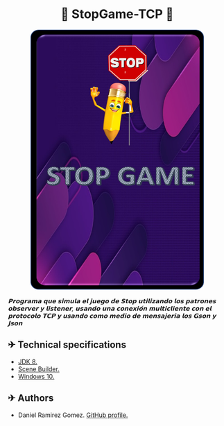 # <div align="center"> 🛑 StopGame-TCP 🛑
<div align="center">
<img src="https://github.com/DanielRamirez1901/stop-game-TCP/blob/main/Images/Init.jpg" width="400" height="600">
</div>

*𝗣𝗿𝗼𝗴𝗿𝗮𝗺𝗮 𝗾𝘂𝗲 𝘀𝗶𝗺𝘂𝗹𝗮 𝗲𝗹 𝗷𝘂𝗲𝗴𝗼 𝗱𝗲 𝗦𝘁𝗼𝗽 𝘂𝘁𝗶𝗹𝗶𝘇𝗮𝗻𝗱𝗼 𝗹𝗼𝘀 𝗽𝗮𝘁𝗿𝗼𝗻𝗲𝘀 𝗼𝗯𝘀𝗲𝗿𝘃𝗲𝗿 𝘆 𝗹𝗶𝘀𝘁𝗲𝗻𝗲𝗿, 𝘂𝘀𝗮𝗻𝗱𝗼 𝘂𝗻𝗮 𝗰𝗼𝗻𝗲𝘅𝗶𝗼́𝗻 𝗺𝘂𝗹𝘁𝗶𝗰𝗹𝗶𝗲𝗻𝘁𝗲 𝗰𝗼𝗻 𝗲𝗹 𝗽𝗿𝗼𝘁𝗼𝗰𝗼𝗹𝗼 𝗧𝗖𝗣 𝘆 𝘂𝘀𝗮𝗻𝗱𝗼 𝗰𝗼𝗺𝗼 𝗺𝗲𝗱𝗶𝗼 𝗱𝗲 𝗺𝗲𝗻𝘀𝗮𝗷𝗲𝗿𝗶𝗮 𝗹𝗼𝘀 𝗚𝘀𝗼𝗻 𝘆 𝗝𝘀𝗼𝗻*

## ✈ Technical specifications
* [JDK 8.](https://www.oracle.com/co/java/technologies/javase/javase-jdk8-downloads.html "JDK 8.")
* [Scene Builder.](https://gluonhq.com/products/scene-builder/ "Scene Builder.")
* [Windows 10.](https://www.microsoft.com/es-es/software-download/windows10 "Windows 10.")

## ✈ Authors
* Daniel Ramirez Gomez. [GitHub profile.](https://github.com/DanielRamirez1901 "GitHub profile.")
